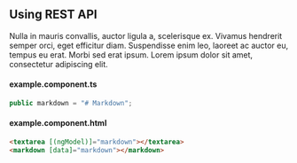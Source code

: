 ## Using REST API

Nulla in mauris convallis, auctor ligula a, scelerisque ex. Vivamus hendrerit semper orci, eget efficitur diam. Suspendisse enim leo, laoreet ac auctor eu, tempus eu erat. Morbi sed erat ipsum. Lorem ipsum dolor sit amet, consectetur adipiscing elit.

#### example.component.ts

```typescript
public markdown = "# Markdown";
```

#### example.component.html

```html
<textarea [(ngModel)]="markdown"></textarea>
<markdown [data]="markdown"></markdown>
```
